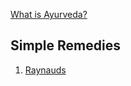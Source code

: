 [What is Ayurveda?](https://drsvoboda.com/articles/ayurveda/what-is-ayurveda/)

## Simple Remedies
1. [Raynauds](https://www.easyayurveda.com/2016/04/05/raynauds-disease-ayurvedic-treatment/)
